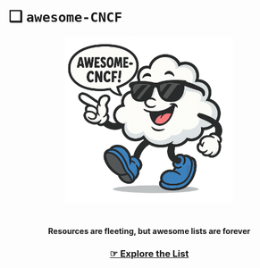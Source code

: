 # ❑ `awesome-CNCF`


<p align="center">
  <img src="assets/logoSunny.png" alt="Awesome Cloud Mascot" width="300"/><br><br>
</p>

<h4 align="center"><strong>Resources are fleeting, but awesome lists are forever</strong></h4>

<h3 align="center">
  <a href="https://github.com/51nk0r5w1m/awesome-CNCF"><strong>☞ Explore the List</strong></a>
</h3>

